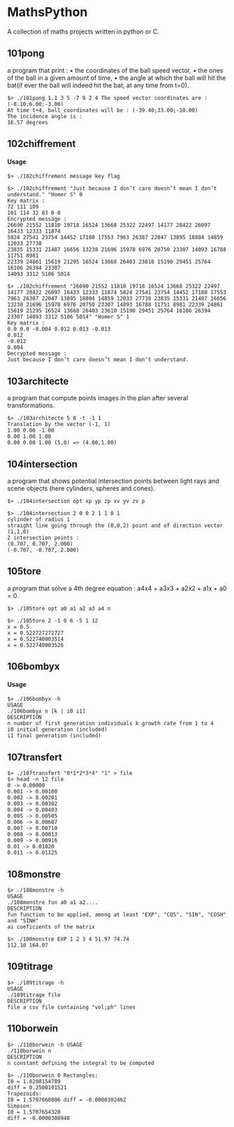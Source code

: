 # MathsPython
A collection of maths projects written in python or C.

## 101pong
a program that print :
• the coordinates of the ball speed vector,
• the ones of the ball in a given amount of time,
• the angle at which the ball will hit the bat(if ever the ball will indeed hit the bat, at any time from t=0).  
```
$> ./101pong 1.1 3 5 -7 9 2 4 The speed vector coordinates are : (-8.10;6.00;-3.00)
At time t+4, ball coordinates will be : (-39.40;33.00;-10.00)
The incidence angle is :
16.57 degrees
```
## 102chiffrement
#### Usage
```
$> ./102chiffrement message key flag
```
```
$> ./102chiffrement "Just because I don’t care doesn’t mean I don’t understand." "Homer S" 0
Key matrix :
72 111 109
101 114 32 83 0 0
Encrypted message :
26690 21552 11810 19718 16524 13668 25322 22497 14177 28422 26097 16433 12333 11874
5824 27541 23754 14452 17180 17553 7963 26387 22047 13895 18804 14859 12033 27738
23835 15331 21487 16656 13238 21696 15978 6976 20750 23307 14093 16788 11751 8981
22339 24861 15619 21295 16524 13668 26403 23610 15190 29451 25764 16106 26394 23307
14093 3312 5106 5014
```
```
$> ./102chiffrement "26690 21552 11810 19718 16524 13668 25322 22497 14177 28422 26097 16433 12333 11874 5824 27541 23754 14452 17180 17553 7963 26387 22047 13895 18804 14859 12033 27738 23835 15331 21487 16656 13238 21696 15978 6976 20750 23307 14093 16788 11751 8981 22339 24861 15619 21295 16524 13668 26403 23610 15190 29451 25764 16106 26394 23307 14093 3312 5106 5014" "Homer S" 1
Key matrix :
0.0 0.0 -0.004 0.012 0.013 -0.013
0.012
-0.012
0.004
Decrypted message :
Just because I don’t care doesn’t mean I don’t understand.
```
## 103architecte
a program that compute points images in the plan after several transformations.
```
$> ./103architecte 5 0 -t -1 1
Translation by the vector (-1, 1)
1.00 0.00 -1.00
0.00 1.00 1.00
0.00 0.00 1.00 (5,0) => (4.00,1.00)
```
## 104intersection
a program that shows potential intersection points between light rays and scene objects (here cylinders, spheres and cones).
```
$> ./104intersection opt xp yp zp xv yv zv p
```
```
$> ./104intersection 2 0 0 2 1 1 0 1
cylinder of radius 1
straight line going through the (0,0,2) point and of direction vector (1,1,0)
2 intersection points :
(0.707, 0.707, 2.000)
(-0.707, -0.707, 2.000)
```
## 105tore
a program that solve a 4th degree equation : a4x4 + a3x3 + a2x2 + a1x + a0 = 0.
```
$> ./105tore opt a0 a1 a2 a3 a4 n
```
```
$> ./105tore 2 -1 0 6 -5 1 12
x = 0.5
x = 0.522727272727
x = 0.522740003514
x = 0.522740003526
```
## 106bombyx
#### Usage
```
$> ./106bombyx -h 
USAGE
./106bombyx n [k | i0 i1]
DESCRIPTION
n number of first generation individuals k growth rate from 1 to 4
i0 initial generation (included)
i1 final generation (included)
```
## 107transfert
```
$> ./107transfert "0*1*2*3*4" "1" > file
$> head -n 12 file
0 -> 0.00000
0.001 -> 0.00100
0.002 -> 0.00201
0.003 -> 0.00302
0.004 -> 0.00403
0.005 -> 0.00505
0.006 -> 0.00607
0.007 -> 0.00710
0.008 -> 0.00813
0.009 -> 0.00916
0.01 -> 0.01020
0.011 -> 0.01125
```
## 108monstre
```
$> ./108monstre -h
USAGE
./108monstre fun a0 a1 a2....
DESCRIPTION
fun function to be applied, among at least "EXP", "COS", "SIN", "COSH" and "SINH"
ai coeficients of the matrix
```
```
$> ./108monstre EXP 1 2 3 4 51.97 74.74
112.10 164.07
```

## 109titrage
```
$> ./109titrage -h
USAGE
./109titrage file
DESCRIPTION
file a csv file containing "vol;ph" lines
```
## 110borwein
```
$> ./110borwein -h USAGE
./110borwein n
DESCRIPTION
n constant defining the integral to be computed
```
```
$> ./110borwein 0 Rectangles:
I0 = 1.8208154789
diff = 0.2500191521
Trapezoids:
I0 = 1.5707660806 diff = -0.0000302462
Simpson:
I0 = 1.5707654320
diff = -0.0000308948
```
